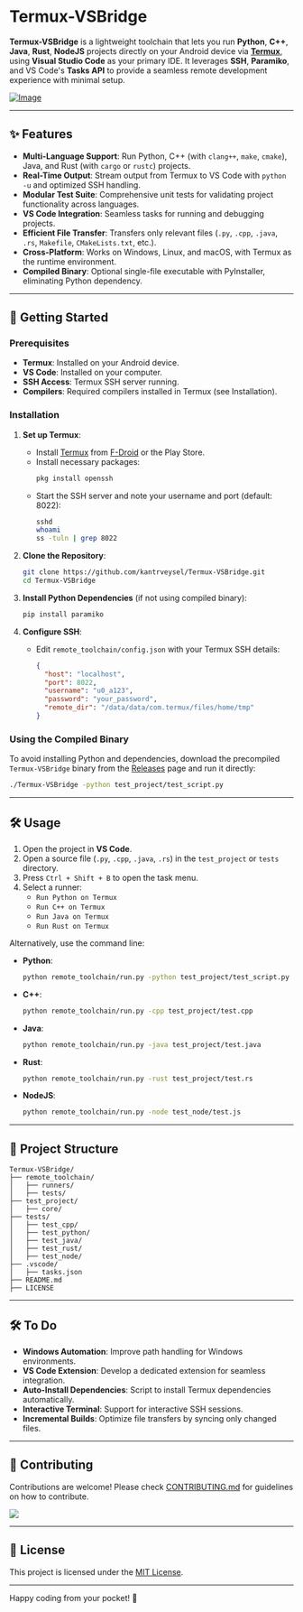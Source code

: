 # Termux-VSBridge

**Termux-VSBridge** is a lightweight toolchain that lets you run **Python**, **C++**, **Java**, **Rust**, **NodeJS** projects directly on your Android device via **[Termux](https://github.com/termux)**, using **Visual Studio Code** as your primary IDE. It leverages **SSH**, **Paramiko**, and VS Code's **Tasks API** to provide a seamless remote development experience with minimal setup.

[![Image](https://i.hizliresim.com/oar7wpr.gif)](https://hizliresim.com/oar7wpr)


---

## ✨ Features

- **Multi-Language Support**: Run Python, C++ (with `clang++`, `make`, `cmake`), Java, and Rust (with `cargo` or `rustc`) projects.
- **Real-Time Output**: Stream output from Termux to VS Code with `python -u` and optimized SSH handling.
- **Modular Test Suite**: Comprehensive unit tests for validating project functionality across languages.
- **VS Code Integration**: Seamless tasks for running and debugging projects.
- **Efficient File Transfer**: Transfers only relevant files (`.py`, `.cpp`, `.java`, `.rs`, `Makefile`, `CMakeLists.txt`, etc.).
- **Cross-Platform**: Works on Windows, Linux, and macOS, with Termux as the runtime environment.
- **Compiled Binary**: Optional single-file executable with PyInstaller, eliminating Python dependency.

---

## 🚀 Getting Started

### Prerequisites
- **Termux**: Installed on your Android device.
- **VS Code**: Installed on your computer.
- **SSH Access**: Termux SSH server running.
- **Compilers**: Required compilers installed in Termux (see Installation).

### Installation
1. **Set up Termux**:
   - Install [Termux](https://github.com/termux) from [F-Droid](https://f-droid.org/packages/com.termux/) or the Play Store.
   - Install necessary packages:
     ```bash
     pkg install openssh
     ```
   - Start the SSH server and note your username and port (default: 8022):
     ```bash
     sshd
     whoami
     ss -tuln | grep 8022
     ```

2. **Clone the Repository**:
   ```bash
   git clone https://github.com/kantrveysel/Termux-VSBridge.git
   cd Termux-VSBridge
   ```

3. **Install Python Dependencies** (if not using compiled binary):
   ```bash
   pip install paramiko
   ```

4. **Configure SSH**:
   - Edit `remote_toolchain/config.json` with your Termux SSH details:
     ```json
     {
       "host": "localhost",
       "port": 8022,
       "username": "u0_a123",
       "password": "your_password",
       "remote_dir": "/data/data/com.termux/files/home/tmp"
     }
     ```

### Using the Compiled Binary
To avoid installing Python and dependencies, download the precompiled `Termux-VSBridge` binary from the [Releases](https://github.com/kantrveysel/Termux-VSBridge/releases) page and run it directly:
```bash
./Termux-VSBridge -python test_project/test_script.py
```

---

## 🛠 Usage

1. Open the project in **VS Code**.
2. Open a source file (`.py`, `.cpp`, `.java`, `.rs`) in the `test_project` or `tests` directory.
3. Press `Ctrl + Shift + B` to open the task menu.
4. Select a runner:
   - `Run Python on Termux`
   - `Run C++ on Termux`
   - `Run Java on Termux`
   - `Run Rust on Termux`

Alternatively, use the command line:
- **Python**:
  ```bash
  python remote_toolchain/run.py -python test_project/test_script.py
  ```
- **C++**:
  ```bash
  python remote_toolchain/run.py -cpp test_project/test.cpp
  ```
- **Java**:
  ```bash
  python remote_toolchain/run.py -java test_project/test.java
  ```
- **Rust**:
  ```bash
  python remote_toolchain/run.py -rust test_project/test.rs
  ```
- **NodeJS**:
  ```bash
  python remote_toolchain/run.py -node test_node/test.js
  ```

---


## 📁 Project Structure

```
Termux-VSBridge/
├── remote_toolchain/
│   ├── runners/
│   ├── tests/
├── test_project/
│   ├── core/
├── tests/
│   ├── test_cpp/
│   ├── test_python/
│   ├── test_java/
│   ├── test_rust/
│   ├── test_node/
├── .vscode/
│   ├── tasks.json
├── README.md
├── LICENSE
```

---

## 🛠 To Do

- **Windows Automation**: Improve path handling for Windows environments.
- **VS Code Extension**: Develop a dedicated extension for seamless integration.
- **Auto-Install Dependencies**: Script to install Termux dependencies automatically.
- **Interactive Terminal**: Support for interactive SSH sessions.
- **Incremental Builds**: Optimize file transfers by syncing only changed files.

---

## 🤝 Contributing

Contributions are welcome! Please check [CONTRIBUTING.md](CONTRIBUTING.md) for guidelines on how to contribute.

<a href="https://github.com/kantrveysel/Termux-VSBridge/graphs/contributors">
  <img src="https://contrib.rocks/image?repo=kantrveysel/Termux-VSBridge" />
</a>

---

## 📜 License

This project is licensed under the [MIT License](LICENSE).

---

Happy coding from your pocket! 🚀
